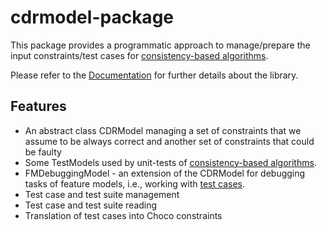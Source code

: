 # cdrmodel-package

This package provides a programmatic approach to manage/prepare the input constraints/test cases for [consistency-based algorithms].

Please refer to the [Documentation] for further details about the library.

## Features

- An abstract class CDRModel managing a set of constraints that we assume to be always correct and another set of constraints that could be faulty
- Some TestModels used by unit-tests of [consistency-based algorithms].
- FMDebuggingModel - an extension of the CDRModel for debugging tasks of feature models, i.e., working with [test cases].
- Test case and test suite management
- Test case and test suite reading
- Translation of test cases into Choco constraints

[Documentation]: https://hiconfit.manleviet.info
[consistency-based algorithms]: https://github.com/HiConfiT/hiconfit-core/tree/main/ca-cdr-package
[test cases]: https://github.com/HiConfiT/hiconfit-core/tree/main/ca-cdr-core-package/src/main/java/at/tugraz/ist/ase/hiconfit/cacdr_core
